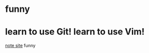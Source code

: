 funny
=====
learn to use Git!
learn to use Vim!
=====
[note site](http://colin-zhang.github.io/)
funny


